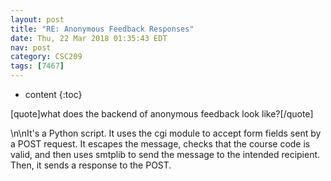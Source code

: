 ```yaml
---
layout: post
title: "RE: Anonymous Feedback Responses"
date: Thu, 22 Mar 2018 01:35:43 EDT
nav: post
category: CSC209
tags: [7467]
---
```


* content
{:toc}

[quote]what does the backend of anonymous feedback look like?[/quote]
<!-- more -->
<p>\n\nIt's a Python script. It uses the cgi module to accept form fields sent by a POST request. It escapes the message, checks that the course code is valid, and then uses smtplib to send the message to the intended recipient. Then, it sends a response to the POST.</p>
